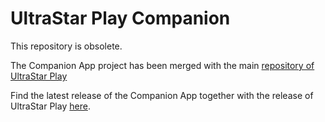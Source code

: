 # UltraStar Play Companion

This repository is obsolete.

The Companion App project has been merged with the main [repository of UltraStar Play](https://github.com/UltraStar-Deluxe/Play)

Find the latest release of the Companion App together with the release of UltraStar Play [here](https://github.com/UltraStar-Deluxe/Play/releases/latest).

